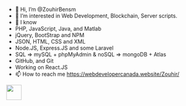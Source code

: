 - 👋 Hi, I’m @ZouhirBensm
- 👀 I’m interested in Web Development, Blockchain, Server scripts.
- 🌱 I know
- PHP, JavaScript, Java, and Matlab
- jQuery, BootStrap and NPM
- JSON, HTML, CSS and XML
- Node.JS, Express.JS and some Laravel
- SQL => mySQL + phpMyAdmin & noSQL => mongoDB + Atlas
- GitHub, and Git
- Working on React.JS
- 📫 How to reach me https://webdevelopercanada.website/Zouhir/

<!---
ZouhirBensm/ZouhirBensm is a ✨ special ✨ repository because its `README.md` (this file) appears on your GitHub profile.
You can click the Preview link to take a look at your changes.
--->

<img src="../../../tech-logos/angular.png" height="40"> 
